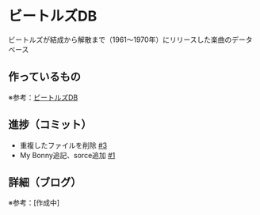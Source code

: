 # ビートルズDB

ビートルズが結成から解散まで（1961〜1970年）にリリースした楽曲のデータベース

## 作っているもの

※参考：[ビートルズDB](https://beatles-db.vercel.app/)

## 進捗（コミット）

- 重複したファイルを削除 [#3](https://github.com/ryo-i/beatles-db/issues/3)
- My Bonny追記、sorce追加 [#1](https://github.com/ryo-i/beatles-db/issues/1)

## 詳細（ブログ）

※参考：[作成中]